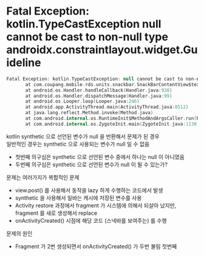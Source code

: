 

# Fatal Exception: kotlin.TypeCastException null cannot be cast to non-null type androidx.constraintlayout.widget.Guideline

```kotlin
Fatal Exception: kotlin.TypeCastException: null cannot be cast to non-null type androidx.constraintlayout.widget.Guideline
       at com.coupang.mobile.rds.units.snackbar.SnackBarContentView$text$1.run(SnackBarContentView.java:35)
       at android.os.Handler.handleCallback(Handler.java:938)
       at android.os.Handler.dispatchMessage(Handler.java:99)
       at android.os.Looper.loop(Looper.java:246)
       at android.app.ActivityThread.main(ActivityThread.java:8512)
       at java.lang.reflect.Method.invoke(Method.java)
       at com.android.internal.os.RuntimeInit$MethodAndArgsCaller.run(RuntimeInit.java:602)
       at com.android.internal.os.ZygoteInit.main(ZygoteInit.java:1130)
```

kotlin synthetic 으로 선언된 변수가 null 을 반환해서 문제가 된 경우  
일반적인 경우는 synthetic 으로 사용되는 변수가 null 일 수 없음  

- 첫번째 의구심은 synthetic 으로 선언된 변수 중에서 하나는 null 이 아니였음
- 두번째 의구심은 synthetic 으로 선언된 변수가 null 이 될 수 있는가?

문제는 여러가지가 복합적인 문제

- view.post() 를 사용해서 동작을 lazy 하게 수행하는 코드에서 발생
- synthetic 을 사용해서 일바는 캐시에 저장된 변수를 사용
- Activity restore 과정에서 fragment 가 시스템에 의해서 되살아 났지만, fragment 를 새로 생성해서 replace
- onActivityCreated() 시점에 해당 코드 (스낵바를 보여주는) 를 수행

문제의 원인

- Fragment 가 2번 생성되면서 onActivityCreated() 가 두번 불림
첫번째
<!--stackedit_data:
eyJoaXN0b3J5IjpbNDA5MTk1MjU2XX0=
-->